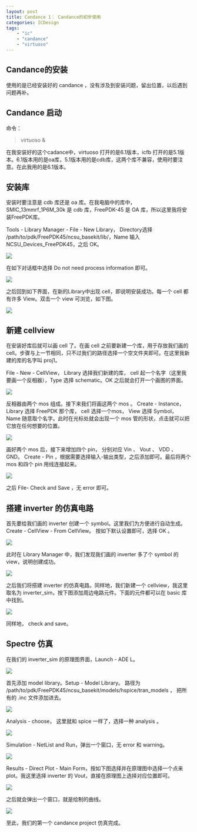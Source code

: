 ```yaml
---
layout: post
title: Candance 1： Candance的初步使用
categories: ICDesign
tags:
    - "ic"
    - "candance"
    - "virtuoso"
---
```


## Candance的安装

使用的是已经安装好的 candance ，没有涉及到安装问题，留出位置，以后遇到问题再补。

## Candance 启动

命令：

> virtuoso &

在我安装好的这个cadance中，virtuoso 打开的是6.1版本，icfb 打开的是5.1版本。6.1版本用的是oa库，5.1版本用的是cdb库，这两个库不兼容，使用时要注意。在此我用的是6.1版本。

## 安装库

安装时要注意是 cdb 库还是 oa 库。在我电脑中的库中，SMIC_13mmrf_1P6M_30k 是 cdb 库，FreePDK-45 是 OA 库，所以这里我将安装FreePDK库。

Tools - Library Manager - File - New Library， Directory选择 /path/to/pdk/FreePDK45/ncsu_basekit/lib/，Name 输入NCSU_Devices_FreePDK45，之后 OK。

![](/img/others/2_figure_New_Library.png)

在如下对话框中选择 Do not need process information 即可。

![](/img/others/2_figure_Technology_File_for_New_Library.png)

之后回到如下界面，在新的Library中出现 cell，即说明安装成功。每一个 cell 都有许多 View。双击一个 view 可浏览，如下图。

![](/img/others/2_figure_Library_Install_Done.png)

## 新建 cellview

在安装好库后就可以画 cell 了。在画 cell 之前要新建一个库，用于存放我们画的 cell。步骤与上一节相同，只不过我们的路径选择一个空文件夹即可。在这里我新建的库的名字叫 proj1。

File - New - CellView， Library 选择我们新建的库， cell 起一个名字（这里我要画一个反相器），Type 选择 schematic。OK 之后就会打开一个画图的界面。

![](/img/others/2_figure_New_File.png)

反相器由两个 mos 组成。接下来我们将画这两个 mos 。 Create - Instance， Library 选择 FreePDK 那个库， cell 选择一个mos， View 选择 Symbol， Name 随意取个名字。此时在光标处就会出现一个 mos 管的形状，点击就可以把它放在任何想要的位置。

![](/img/others/2_figure_Add_Instance.png)

画好两个 mos 后，接下来增加四个 pin， 分别对应 Vin 、 Vout 、 VDD 、 GND。 Create - Pin ，根据需要选择输入-输出类型，之后添加即可。最后将两个 mos 和四个 pin 用线连接起来。

![](/img/others/2_figure_Inverter_Done.png)

之后 File- Check and Save ，无 error 即可。

## 搭建 inverter 的仿真电路

首先要给我们画的 inverter 创建一个 symbol。这里我们为方便进行自动生成。 Create - CellView - From CellView。 按如下默认设置即可，选择 OK 。

![](/img/others/2_figure_CellView_from_CellView.png)

此时在 Library Manager 中，我们发现我们画的 inverter 多了个 symbol 的 view，说明创建成功。

![](/img/others/2_figure_Add_Symbol_Done.png)

之后我们将搭建 inverter 的仿真电路。同样地，我们新建一个 cellview，我这里取名为 inverter_sim，按下图添加周边电路元件。下面的元件都可以在 basic 库中找到。

![](/img/others/2_fiugre_Inverter_sim.png)

同样地， check and save。

## Spectre 仿真

在我们的 inverter_sim 的原理图界面，Launch - ADE L。


![](/img/others/2_figure_ADEL.png)

首先添加 model library。Setup - Model Library。 路径为 /path/to/pdk/FreePDK45/ncsu_basekit/models/hspice/tran_models ， 把所有的 .inc 文件添加进去。

![](/img/others/2_figure_Model_Library_Setup.png)

Analysis - choose， 这里就和 spice 一样了，选择一种 analysis 。

![](/img/others/2_figure_Choosing_Analysis.png)

Simulation - NetList and Run，弹出一个窗口，无 error 和 warning。

![](/img/others/2_figure_Simulation.png)

Results - Direct Plot - Main Form，按如下图选择并在原理图中选择一个点来 plot。我这里选择 inverter 的 Vout，直接在原理图上选择对应位置即可。

![](/img/others/2_figure_Direct_Plot_Form.png)

之后就会弹出一个窗口，就是绘制的曲线。

![](/img/others/2_figure_Visualization.png)

至此，我们的第一个 candance project 仿真完成。